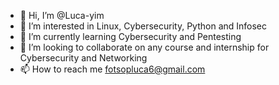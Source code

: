 - 👋 Hi, I’m @Luca-yim
- 👀 I’m interested in Linux, Cybersecurity, Python and Infosec
- 🌱 I’m currently learning Cybersecurity and Pentesting
- 💞️ I’m looking to collaborate on any course and internship for Cybersecurity and Networking
- 📫 How to reach me fotsopluca6@gmail.com

<!---
Luca-yim/Luca-yim is a ✨ special ✨ repository because its `README.md` (this file) appears on your GitHub profile.
You can click the Preview link to take a look at your changes.
--->
